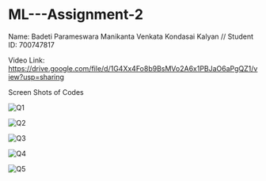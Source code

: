 # ML---Assignment-2
Name: Badeti Parameswara Manikanta Venkata Kondasai Kalyan
//
Student ID: 700747817

Video Link: https://drive.google.com/file/d/1G4Xx4Fo8b9BsMVo2A6x1PBJaO6aPgQZ1/view?usp=sharing


Screen Shots of Codes

![Q1](https://user-images.githubusercontent.com/123040832/216209922-c6b1fa9d-67b3-48e8-baf5-171f37370064.png)

![Q2](https://user-images.githubusercontent.com/123040832/216209930-4a2ad264-4ad6-46b2-b0c4-5b24e0790a91.png)

![Q3](https://user-images.githubusercontent.com/123040832/216209965-b3447dc5-53f1-4cae-8cdb-3a49fdbfd404.png)

![Q4](https://user-images.githubusercontent.com/123040832/216209975-860c35f3-e797-49f9-984c-d34beec50049.png)

![Q5](https://user-images.githubusercontent.com/123040832/216210112-852dbeb1-1d7d-4ed2-b7f2-27711883088d.png)

